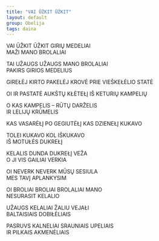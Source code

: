 ```yaml
---
title: "VAI ŪŽKIT ŪŽKIT"
layout: default
group: Obelija
tags: daina
---
```

VAI ŪŽKIT ŪŽKIT GIRIŲ MEDELIAI  
MAŽI MANO BROLALIAI  

TAI UŽAUGS UŽAUGS MANO BROLALIAI  
PAKIRS GIRIOS MEDELIUS  

GIREŁĖJ KIRTO PAKELĖJ KROVĖ
PRIE VIEŠKEŁĖLIO STATĖ

OI IR PASTATĖ AUKŠTŲ KŁĖTEŁĮ
IŠ KETURIŲ KAMPELIŲ

O KAS KAMPELIS – RŪTŲ DARŽELIS  
IR LELIJŲ KRŪMELIS  

KAS VASARĖŁĮ PO GEGIUTĖŁĮ
KAS DZIENEŁĮ KUKAVO  

TOLEI KUKAVO KOL IŠKUKAVO  
IŠ MOTUŁĖS DUKREŁĮ

KELALIS DUNDA DUKREŁĮ VEŽA  
O JI VIS GAILIAI VERKIA  

OI NEVERK NEVERK MŪSŲ SESIULA  
MES TAVĮ APLANKYSIM  

OI BROLIAI BROLIAI BROLALIAI MANO  
NESURASIT KELALIO  

UŽAUGS KELALIAI ŽALIU VEJAŁI  
BALTAISIAIS DOBIŁĖLIAIS  

PASRUVS KALNELIAI SRAUNIAIS UPELIAIS  
IR PILKAIS AKMENĖLIAIS  
